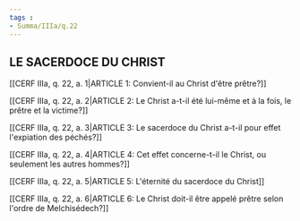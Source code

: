 ```yaml
---
tags : 
- Summa/IIIa/q.22
---
```


## LE SACERDOCE DU CHRIST

[[CERF IIIa, q. 22, a. 1|ARTICLE 1: Convient-il au Christ d'être prêtre?]]

[[CERF IIIa, q. 22, a. 2|ARTICLE 2: Le Christ a-t-il été lui-même et à la fois, le prêtre et la victime?]]

[[CERF IIIa, q. 22, a. 3|ARTICLE 3: Le sacerdoce du Christ a-t-il pour effet l'expiation des péchés?]]

[[CERF IIIa, q. 22, a. 4|ARTICLE 4: Cet effet concerne-t-il le Christ, ou seulement les autres hommes?]]

[[CERF IIIa, q. 22, a. 5|ARTICLE 5: L'éternité du sacerdoce du Christ]]

[[CERF IIIa, q. 22, a. 6|ARTICLE 6: Le Christ doit-il être appelé prêtre selon l'ordre de Melchisédech?]]

